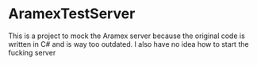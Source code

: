 # AramexTestServer
This is a project to mock the Aramex server because the original code is written in C# and is way too outdated. I also have no idea how to start the fucking server

